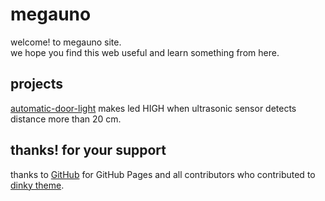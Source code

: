# megauno
welcome! to megauno site.  
we hope you find this web useful and learn something from here.  

## projects
[automatic-door-light](data/projects/automatic-door-light.md) makes led HIGH when ultrasonic sensor detects distance more than 20 cm.  

## thanks! for your support
thanks to [GitHub](https://github.com) for GitHub Pages and all contributors who contributed to [dinky theme](https://github.com/pages-themes/dinky).  
